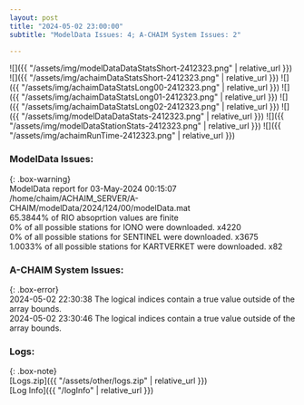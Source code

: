 ```yaml
---
layout: post
title: "2024-05-02 23:00:00"
subtitle: "ModelData Issues: 4; A-CHAIM System Issues: 2"

---
```


![]({{ "/assets/img/modelDataDataStatsShort-2412323.png" | relative_url }})
![]({{ "/assets/img/achaimDataStatsShort-2412323.png" | relative_url }})
![]({{ "/assets/img/achaimDataStatsLong00-2412323.png" | relative_url }})
![]({{ "/assets/img/achaimDataStatsLong01-2412323.png" | relative_url }})
![]({{ "/assets/img/achaimDataStatsLong02-2412323.png" | relative_url }})
![]({{ "/assets/img/modelDataDataStats-2412323.png" | relative_url }})
![]({{ "/assets/img/modelDataStationStats-2412323.png" | relative_url }})
![]({{ "/assets/img/achaimRunTime-2412323.png" | relative_url }})


### ModelData Issues:  
  
{: .box-warning}  
 ModelData report for 03-May-2024 00:15:07   
 /home/chaim/ACHAIM_SERVER/A-CHAIM/modelData/2024/124/00/modelData.mat   
 65.3844% of RIO absoprtion values are finite   
 0% of all possible stations for IONO were downloaded. x4220   
 0% of all possible stations for SENTINEL were downloaded. x3675   
 1.0033% of all possible stations for KARTVERKET were downloaded. x82   
  
### A-CHAIM System Issues:  
  
{: .box-error}  
2024-05-02 22:30:38 The logical indices contain a true value outside of the array bounds.  
2024-05-02 23:30:46 The logical indices contain a true value outside of the array bounds.  

### Logs:  
  
{: .box-note}  
[Logs.zip]({{ "/assets/other/logs.zip" | relative_url }})  
[Log Info]({{ "/logInfo" | relative_url }})  

